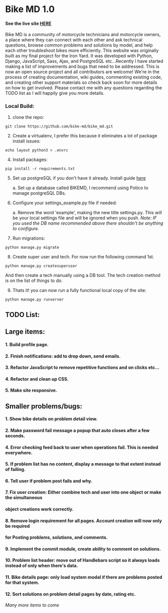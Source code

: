 # Bike MD 1.0
#### See the live site [HERE](bike-md.herokuapp.com)
Bike MD is a community of motorcycle technicians and  motorcycle owners, a place where they can connect with each other and ask technical questions, browse common problems and solutions by model, and help each other troubleshoot bikes more efficiently. This website was originally built as my final project for the Iron Yard. It was developed with Python, Django, JavaScript, Sass, Ajax, and PostgreSQL etc...Recently I have started making a list of improvements and bugs that need to be addressed. This is now an open source project and all contributors are welcome! We're in the process of creating documentation, wiki guides, commenting existing code, and creating other support materials so check back soon for more details on how to get involved.
Please contact me with any questions regarding the TODO list as I will happily give you more details.

### Local Build:
1. clone the repo:


`git clone https://github.com/bike-md/bike_md.git`


2. Create a virtualenv, I prefer this because it eliminates a lot of package install issues:


`echo layout python3 > .envrc`


4. Install packages:


`pip install -r requirements.txt`


5. Set up postgreSQL if you don't have it already. Install guide [here](http://postgresguide.com/)


   a. Set up a database called BIKEMD, I recommend using Potico to manage postgreSQL DBs.

6. Configure your settings_example.py file if needed:


   a. Remove the word 'example', making the new title settings.py. This will be your local settings file and will be ignored when you push.
   *Note: IF you used the DB name recommended above there shouldn't be anything to configure.*

7. Run migrations:


`python manage.py migrate`


8. Create super user and tech. For now run the following command 1st.

`python manage.py createsuperuser`

And then create a tech manually using a DB tool. The tech creation method is on the list
of things to do.


9. Thats it! you can now run a fully functional local copy of the site:


`python manage.py runserver`


## TODO List:
## Large items:
#### 1. Build profile page.
#### 2. Finish notifications: add to drop down, send emails.
#### 3. Refactor JavaScript to remove repetitive functions and on clicks etc...
#### 4. Refactor and clean up CSS.
#### 5. Make site responsive.


## Smaller problems/bugs:
#### 1. Show bike details on problem detail view.
#### 2. Make password fail message a popup that auto closes after a few seconds.
#### 4. Error checking feed back to user when operations fail. This is needed everywhere.
#### 5. If problem list has no content, display a message to that extent instead of failing.
#### 6. Tell user if problem post fails and why.
#### 7. Fix user creation: Either combine tech and user into one object or make the simultaneous
#### object creations work correctly.
#### 8. Remove login requirement for all pages. Account creation will now only be required
#### for Posting problems, solutions, and comments.
#### 9. Implement the commit module, create ability to comment on solutions.
#### 10. Problem list header: move out of Handlebars script so it always loads instead of only when there's data.
#### 11. Bike details page: only load system modal if there are problems posted for that system.
#### 12. Sort solutions on problem detail pages by date, rating etc.
*Many more items to come*
